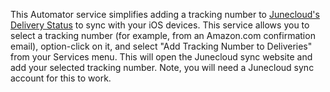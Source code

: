 This Automator service simplifies adding a tracking number to [Junecloud's
Delivery Status][junecloud] to sync with your iOS devices. This service
allows you to select a tracking number (for example, from an Amazon.com
confirmation email), option-click on it, and select "Add Tracking Number to
Deliveries" from your Services menu. This will open the Junecloud sync
website and add your selected tracking number. Note, you will need a
Junecloud sync account for this to work.

[junecloud]: http://junecloud.com
